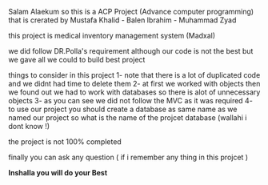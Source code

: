 Salam Alaekum 
so this is a ACP Project (Advance computer programming) that is crerated by Mustafa Khalid - Balen Ibrahim - Muhammad Zyad 

this project is medical inventory management system (Madxal)

we did follow DR.Polla's requirement although our code is not the best but we gave all we could to build best project 

things to consider in this project 
1- note that there is a lot of duplicated code and we didnt had time to delete them 
2- at first we worked with objects then we found out we had to work with databases so there  is  alot of unnecessary objects 
3- as you can see we did not follow the MVC as it was required 
4- to use our project you should create a database as same name as we named our project so what is the name of the projcet database (wallahi i dont know !)


the project is not 100% completed 

finally you can ask any question ( if i remember any thing in this projcet )

**Inshalla you will do your Best**
